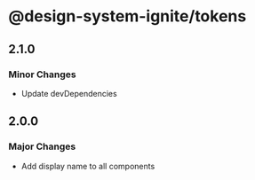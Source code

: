 # @design-system-ignite/tokens

## 2.1.0

### Minor Changes

- Update devDependencies

## 2.0.0

### Major Changes

- Add display name to all components
